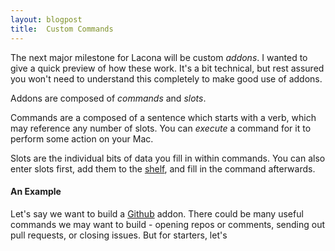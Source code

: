 ```yaml
---
layout: blogpost
title:  Custom Commands
---
```


The next major milestone for Lacona will be custom *addons*. I wanted to give a quick preview of how these work. It's a bit technical, but rest assured you won't need to understand this completely to make good use of addons.

Addons are composed of *commands* and *slots*.

Commands are a composed of a sentence which starts with a verb, which may reference any number of slots. You can *execute* a command for it to perform some action on your Mac.

Slots are the individual bits of data you fill in within commands. You can also enter slots first, add them to the [shelf](/guide#shelf), and fill in the command afterwards.

#### An Example

Let's say we want to build a [Github](https://github.com) addon. There could be many useful commands we may want to build - opening repos or comments, sending out pull requests, or closing issues. But for starters, let's 